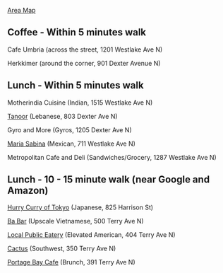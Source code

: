 [Area Map](https://www.google.com/maps/d/viewer?mid=1vNr2845YVenPl_bQb-RCroyHVH1X9Ss&ll=47.62735869636014%2C-122.33957075000001&z=16)

## Coffee - Within 5 minutes walk

Cafe Umbria (across the street, 1201 Westlake Ave N)

Herkkimer (around the corner, 901 Dexter Avenue N)


## Lunch - Within 5 minutes walk

Motherindia Cuisine (Indian, 1515 Westlake Ave N)

[Tanoor](https://www.tanoor.com/) (Lebanese, 803 Dexter Ave N)

Gyro and More (Gyros, 1205 Dexter Ave N)

[Maria Sabina](https://www.marinasabinarestaurant.com/) (Mexican, 711 Westlake Ave N)

Metropolitan Cafe and Deli (Sandwiches/Grocery, 1287 Westlake Ave N)


## Lunch - 10 - 15 minute walk (near Google and Amazon)

[Hurry Curry of Tokyo](http://hurrycurryoftokyo-seattle.com/) (Japanese, 825 Harrison St)

[Ba Bar](https://babarseattle.com/south-lake-union/) (Upscale Vietnamese, 500 Terry Ave N)

[Local Public Eatery](https://localpubliceatery.com/neighbourhoods/terry-ave/) (Elevated American, 404 Terry Ave N)

[Cactus](https://cactusrestaurants.com/location/south-lake-union/) (Southwest, 350 Terry Ave N)

[Portage Bay Cafe](https://www.portagebaycafe.com/south-lake-union) (Brunch, 391 Terry Ave N)
